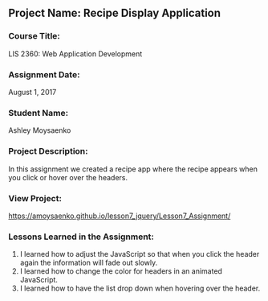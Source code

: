 ## Project Name:  Recipe Display Application

### Course Title:
LIS 2360:  Web Application Development

### Assignment Date:  
August 1, 2017

### Student Name:  
Ashley Moysaenko

### Project Description:
In this assignment we created a recipe app where the recipe appears when you click or hover over the headers.

### View Project:
https://amoysaenko.github.io/lesson7_jquery/Lesson7_Assignment/

### Lessons Learned in the Assignment:
1. I learned how to adjust the JavaScript so that when you click the header again the information will fade out slowly.
2. I learned how to change the color for headers in an animated JavaScript.
3. I learned how to have the list drop down when hovering over the header.

